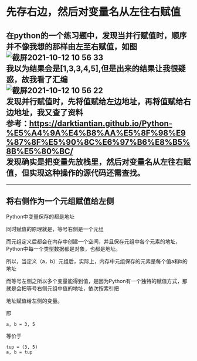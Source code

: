 # 先存右边，然后对变量名从左往右赋值
在python的一个练习题中，发现当并行赋值时，顺序并不像我想的那样由左至右赋值，如图</br>
![截屏2021-10-12 10 56 33](https://user-images.githubusercontent.com/74129445/136883750-497a28d6-06b5-49d9-8635-75573bb7e56b.png)</br>
我以为结果会是[1,3,3,4,5],但是出来的结果让我很疑惑，故我看了汇编</br>
![截屏2021-10-12 10 56 22](https://user-images.githubusercontent.com/74129445/136883717-0dfb1d1b-adae-4012-8358-d996fc6204b8.png)</br>
发现并行赋值时，先将值赋给左边地址，再将值赋给右边地址，我又查了资料</br>
参考：https://darktiantian.github.io/Python-%E5%A4%9A%E4%B8%AA%E5%8F%98%E9%87%8F%E5%90%8C%E6%97%B6%E8%B5%8B%E5%80%BC/</br>
发现确实是把变量先放栈里，然后对变量名从左往右赋值，但实现这种操作的源代码还需查找。
---
---
## 将右侧作为一个元组赋值给左侧

Python中变量保存的都是地址</br>

同时赋值的原理就是，等号右侧是一个元组</br>

而元组定义后都会在内存中创建一个空间，并且保存元组中各个元素的地址，Python中每一个类型数据都是对象，也都是地址。</br>

所以，当定义（a，b）元组后，实际上，内存中元组保存的元素是每个值a和b的地址</br>

而等号左侧之所以多个变量能得到值，是因为Python有一个独特的赋值方式，那就是会把等号右侧元组中值的地址，依次按索引把</br>

地址赋值给左侧的变量。</br>

即</br>
```
a, b = 3, 5
```
等价于</br>
```
tup = (3, 5)
a, b = tup
```
